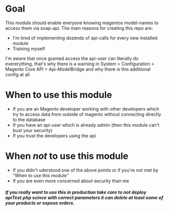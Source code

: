 # Goal

This module should enable everyone knowing magentos model-names to access them via soap-api.
The main reasons for creating this repo are:
- I'm tired of implementing dozends of api-calls for every new installed module
- Training myself

I'm aware that once granted access the api-user can literally do evererything, that's why there is a warning in System > Configuration > Magento Core API > Api-ModelBridge and why there is this additional config at all

# When to use this module

- If you are an Magento developer working with other developers which try to access data from outside of magento without connecting directly to the database
- If you have an api-user which is already admin (then this module can't bust your security)
- If you trust the developers using the api

# When *not* to use this module

- If you didn't uderstood one of the above points or if you're not met by "When to use this module"
- If you are even more concerned about security than me


##### If you really want to use this in production take care to not deploy apiTest.php scince with correct parameters it can delete at least some of your products or expose orders.
